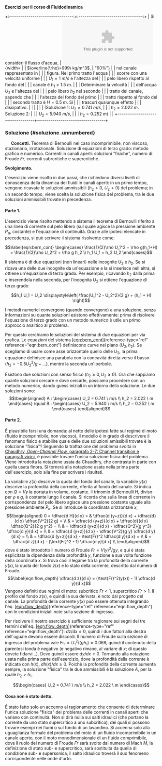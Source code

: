**Esercizi per il corso di Fluidodinamica**

+:---------------------------------:+:---------------------------------:+
| Si consideri il flusso d'acqua,   | ![image](./fig/canale.eps){width= |
| $\overline{\rho}=999\ kg/m^3$,    | "90%"}                            |
| nel canale rappresentato in       |                                   |
| figura. Nel primo tratto l'acqua  |                                   |
| scorre con una velocità uniforme  |                                   |
| $U_1 = 1\ m/s$ e l'altezza del    |                                   |
| pelo libero rispetto al fondo del |                                   |
| canale è $h_1 = 1.5\ m$.          |                                   |
| Determinare la velocità           |                                   |
| dell'acqua $U_2$ e l'altezza del  |                                   |
| pelo libero $h_2$ nel secondo     |                                   |
| tratto del canale, sapendo che    |                                   |
| l'altezza del fondo del primo     |                                   |
| tratto rispetto al fondo del      |                                   |
| secondo tratto è $H=0.5\ m$. Si   |                                   |
| trascuri qualunque effetto        |                                   |
| dissipativo.                      |                                   |
|                                   |                                   |
| (Soluzione 1: $U_2 = 0.741\ m/s$, |                                   |
| $h_2 = 2.022\ m$. Soluzione 2:    |                                   |
| $U_2 = 5.940\ m/s$,               |                                   |
| $h_2 = 0.252\ m$)                 |                                   |
+-----------------------------------+-----------------------------------+

### Soluzione {#soluzione .unnumbered}

     **Concetti.** Teorema di Bernoulli nel caso incomprimibile, non
viscoso, stazionario, irrotazionale. Soluzione di equazioni di terzo
grado: metodo grafico e numerico. Correnti in canali aperti: soluzioni
"fisiche", numero di Froude $Fr$, correnti subrcritiche e supercritiche.

**Svolgimento.**

L'esercizio viene risolto in due passi, che richiedono diversi livelli
di conoscenza della dinamica dei fluidi in canali aperti: in un primo
tempo, vengono ricavate le soluzioni ammissibili ($h_2 > 0$, $U_2 > 0$)
del problema; in un secondo tempo, viene scelta la soluzione fisica del
problema, tra le due soluzioni ammissibili trovate in precedenza.

#### Parte 1.

L'esercizio viene risolto mettendo a sistema il teorema di Bernoulli
riferito a una linea di corrente sul pelo libero (sul quale agisce la
pressione ambiente $P_a$, costante) e l'equazione di continuità. Grazie
alle ipotesi elencate in precedenza, si può scrivere il sistema
risolvente come:

$$\label{eqn:bern_cont}
  \begin{cases}
    \frac{1}{2}\rho U_1^2 + \rho g(h_1+H) = \frac{1}{2}\rho U_2^2 +
    \rho g h_2 \\
    h_1 U_1 = h_2 U_2
  \end{cases}$$

Il sistema è di due equazioni (non lineari) nelle incognite $U_2$ e
$h_2$. Se si ricava una delle due incognite da un'equazione e la si
inserisce nell'altra, si ottiene un'equazione di terzo grado. Per
esempio, ricavando $h_2$ dalla prima e inserendola nella seconda, per
l'incognita $U_2$ si ottiene l'equazione di terzo grado:

$$h_1 U_1 = U_2 \displaystyle\left( \frac{U_1^2 - U_2^2}{2 g} + (h_1 + H)    \right)$$

I metodi numerici convergono (quando convergono) a una soluzione, senza
informazioni su quante soluzioni esistono effettivamente: prima di
risolvere l'equazione di terzo grado con un metodo numerico è utile un
primo approccio analitico al problema.

Per questo cerchiamo le soluzioni del sistema di due equazioni per via
grafica. Le equazioni del sistema
[\[eqn:bern\_cont\]](#eqn:bern_cont){reference-type="ref"
reference="eqn:bern_cont"} definiscono curve nel piano $(U_2,h_2)$. Se
scegliamo di usare come asse orizzontale quello delle $U_2$, la prima
equazione definisce una parabola con la concavità diretta verso il basso
($h_2 = - 0.5  U_2^2 /g +...$), mentre la seconda un'iperbole.

Esistono due soluzioni con senso fisico ($h_2 \ge 0, U_2 \ge 0$). Ora
che sappiamo quante soluzioni cercare e dove cercarle, possiamo
procedere con un metodo numerico, dando guess iniziali in un intorno
della soluzione. Le due soluzioni sono: $$\begin{aligned}
  A :
  \begin{cases}
   U_2 = 0.741 \ m/s \\
   h_2 = 2.022 \ m
  \end{cases}
   \quad
  B :
  \begin{cases}
   U_2 = 5.940 \ m/s \\
   h_2 = 0.252 \ m
  \end{cases}
\end{aligned}$$

#### Parte 2.

É plausibile farsi una domanda: al netto delle ipotesi fatte sul regime
di moto (fluido incomprimibile, non viscoso), il modello è in grado di
descrivere il fenomeno fisico e stabilire quale delle due soluzioni
amissibili trovate è la soluzione "fisica"? Seguendo la trattazione del
problema svolta in [Chaudhry, *Open-Channel Flow*, paragrafo 2-7:
Channel transition e paragrafi
vicini](http://heidarpour.iut.ac.ir/sites/heidarpour.iut.ac.ir/files//u32/open-chaudhry.pdf),
è possibile trovare l'unica soluzione fisica del problema. Viene
introdotta la notazione usata da Chaudhry, che contrasta in parte con
quella usata finora. Si tornerà alla notazione usata nella prima parte
dell'esercizio, solo alla fine per scrivere i risultati.

La variabile $z(x)$ descrive la quota del fondo del canale, la variabile
$y(x)$ descrive la profondità della corrente, riferita al fondo del
canale. Si indica con $Q = V y$ la portata in volume, costante. Il
trinomio di Bernoulli $H$, diviso per $\rho$ e $g$, è costante lungo il
canale. Si ricorda che sulla linea di corrente in corrispondenza del
pelo libero agisce una pressione costante uguale alla pressione ambiente
$P_a$. Se si introduce la coordinata orizzontale $x$, $$\begin{aligned}
 0 = \dfrac{d H}{d x} = 
 & \dfrac{d (y+z)}{d x} + \dfrac{d}{d x} \dfrac{V^2}{2 g}     = \\
 & = \dfrac{d (y+z)}{d x} + \dfrac{d}{d x} \dfrac{Q^2}{2 g y^2} = \\
 & = \dfrac{d (y+z)}{d x} - \dfrac{Q^2}{g y^3} \dfrac{d y}{d x} = \\
 & = \dfrac{d (y+z)}{d x} - \dfrac{V^2}{g y} \dfrac{d y}{d x} = \\ 
 & = \dfrac{d (y+z)}{d x} - \text{Fr}^2 \dfrac{d y}{d x} = \\ 
 & = \dfrac{d z}{d x} - (\text{Fr}^2 - 1) \dfrac{d y}{d x} \\ 
\end{aligned}$$ dove è stato introdotto il numero di Froude
$\textit{Fr} = V(y)^2 / g y$, e qui è stata esplicitata la dipendenza
dalla profondità $y$, funzione a sua volta funzione della coordinata
$x$. Si trova così il legame tra la profondità della corrente $y(x)$, la
quota del fondo $z(x)$ e lo stato della corrente, descritto dal numero
di Froude. $$\label{eqn:flow_depth}
 \dfrac{d z}{d x} = (\text{Fr}^2(y(x)) - 1) \dfrac{d y}{d x}$$ Vengono
definiti due regimi di moto: subcritico $\textit{Fr} < 1$, supercritico
$\textit{Fr} > 1$. Il profilo del fondo $z(x)$, e quindi la sua
derivata, è noto dal progetto del canale. La profondità della corrente
$y(x)$ può essere ottenuta integrando l'eq.
[\[eqn:flow\_depth\]](#eqn:flow_depth){reference-type="ref"
reference="eqn:flow_depth"} con le condizioni iniziali note sulla
sezione di ingresso.

Per risolvere il nostro esercizio è sufficiente ragionare sui segni dei
tre termini dell'eq.
[\[eqn:flow\_depth\]](#eqn:flow_depth){reference-type="ref"
reference="eqn:flow_depth"}: $dz/dx \le 0$, quindi i due fattori alla
destra dell'uguale devono essere discordi. Il numero di Froude sulla
sezione di ingresso del problema vale
$\text{Fr}_1 = U^2_1 / (g h_1) = 0.068$, quindi il contenuto della
parentesi tonda è negativo (e negativo rimane, al variare di $x$; di
questo dovete fidarvi\...). Deve quindi essere $dy/dx \ge 0$. Tornando
alla notazione usata nella prima parte dell'esercizio, dove la
profondità della corrente è indicata con $h(x)$, $dh(x)/dx \ge 0$.
Poichè la profondità della corrente aumenta sempre, la soluzione
"fisica" tra le due ammissibili è la soluzione $A$, per la quale
$h_2 > h_1$.

$$\begin{cases}
   U_2 = 0.741 \ m/s \\
   h_2 = 2.022 \ m
  \end{cases}$$

#### Cosa non è stato detto.

É stato fatto solo un accenno al ragionamento che consente di
determinare l'unica soluzione "fisica" del problema delle correnti in
canali aperti che variano con continuità. Non si dirà nulla sui salti
idraulici (che portano la corrente da uno stato supercritico a uno
subcritico), dei quali si possono trovare esempi nei fiumi o sul fondo
di un lavandino. Si accenna solo alla uguaglianza formale del problema
del moto di un fluido incomprimibile in un canale aperto, con il moto
monodimensionale di un fluido comprimibile, dove il ruolo del numero di
Froude $\textit{Fr}$ sarà svolto dal numero di Mach $M$, la definizione
di stato sub- e supercritico, sarà sostituita da quella di condizione
sub- e supersonica, il salto idraulico troverà il suo fenomeno
corrispondente nelle onde d'urto.
